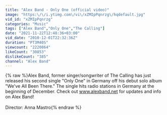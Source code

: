 ```yaml
---
title: "Alex Band - Only One (official video)"
image: "https:\/\/i.ytimg.com\/vi\/xZMIpPqnrzg\/hqdefault.jpg"
vid_id: "xZMIpPqnrzg"
categories: "Music"
tags: ["Alex Band","Only One","The Calling"]
date: "2021-11-22T12:48:36+03:00"
vid_date: "2010-12-01T22:32:36Z"
duration: "PT3M40S"
viewcount: "2220864"
likeCount: "30853"
dislikeCount: "385"
channel: "Alex Band"
---
```

{% raw %}Alex Band, former singer/songwriter of The Calling has just released his second single &quot;Only One&quot; in Germany off his debut solo album &quot;We've All Been There.&quot; The single hits radio stations in Germany at the beginning of December. Check out www.alexband.net for updates and info on Alex Band!<br /><br />Director: Anna Mastro{% endraw %}
